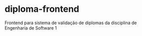 # diploma-frontend
Frontend para sistema de validação de diplomas da disciplina de Engenharia de Software 1
